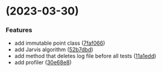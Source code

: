 #  (2023-03-30)


### Features

* add immutable point class ([7faf066](https://github.com/vitterre/jarvis-algorithm/commit/7faf0664d8cee14c8c131e375f26e4f05b0e6cdf))
* add Jarvis algorithm ([52b7dbd](https://github.com/vitterre/jarvis-algorithm/commit/52b7dbdf68fe69eb305bc944b8d38ccbc8975734))
* add method that deletes log file before all tests ([11a1edd](https://github.com/vitterre/jarvis-algorithm/commit/11a1eddddbad7cc79bbe225844ed7155559b3fdd))
* add profiler ([30e68e8](https://github.com/vitterre/jarvis-algorithm/commit/30e68e8c1ba353716518085627931ee2abeacf37))



